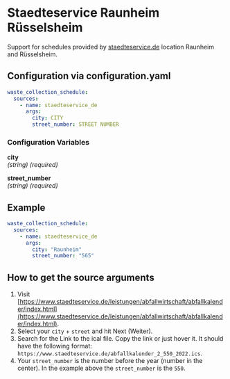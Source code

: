 # Staedteservice Raunheim Rüsselsheim

Support for schedules provided by [staedteservice.de](https://www.staedteservice.de/leistungen/abfallwirtschaft/abfallkalender/index.html) location Raunheim and Rüsselsheim.

## Configuration via configuration.yaml

```yaml
waste_collection_schedule:
  sources:
    - name: staedteservice_de
      args:
        city: CITY
        street_number: STREET NUMBER
```

### Configuration Variables

**city**  
*(string) (required)*

**street_number**  
*(string) (required)*

## Example

```yaml
waste_collection_schedule:
  sources:
    - name: staedteservice_de
      args:
        city: "Raunheim"
        street_number: "565"
```

## How to get the source arguments

1. Visit [https://www.staedteservice.de/leistungen/abfallwirtschaft/abfallkalender/index.html](https://www.staedteservice.de/leistungen/abfallwirtschaft/abfallkalender/index.html).
2. Select your `city` + `street` and hit Next (Weiter).
3. Search for the Link to the ical file. Copy the link or just hover it. It should have the following format: `https://www.staedteservice.de/abfallkalender_2_550_2022.ics`.
4. Your `street_number` is the number before the year (number in the center). In the example above the `street_number` is the `550`.
